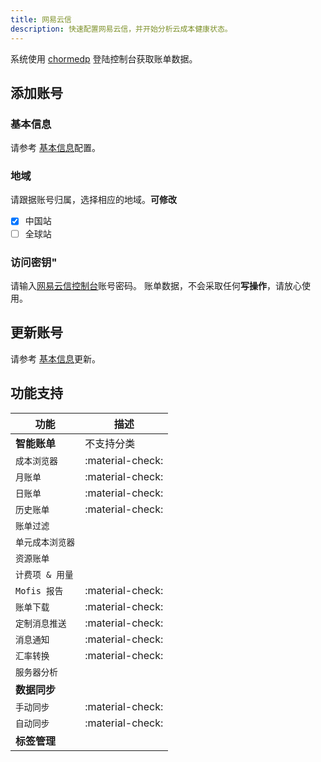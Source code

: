 ```yaml
---
title: 网易云信
description: 快速配置网易云信，并开始分析云成本健康状态。 
---
```


系统使用 [chormedp](https://github.com/chromedp/chromedp) 登陆控制台获取账单数据。

## 添加账号
### **基本信息**
请参考 [基本信息](basic.md)配置。

### **地域**
请跟据账号归属，选择相应的地域。**可修改**

- [x] 中国站
- [ ] 全球站

### **访问密钥"**
请输入[网易云信控制台](https://id.grow.163.com/)账号密码。
账单数据，不会采取任何**写操作**，请放心使用。

## 更新账号
请参考 [基本信息](basic.md)更新。

## 功能支持

| 功能         | 描述               |
|------------|------------------|
| **智能账单**   | 不支持分类            |
| `成本浏览器`    | :material-check: |
| `月账单`      | :material-check: |
| `日账单`      | :material-check: |
| `历史账单`     | :material-check: |
| `账单过滤`     |  |
| `单元成本浏览器`  |  |
| `资源账单`     |  |
| `计费项 & 用量` |  |
| `Mofis 报告` | :material-check: |
| `账单下载`     | :material-check: |
| `定制消息推送`   | :material-check: |
| `消息通知`     | :material-check: |
| `汇率转换`     | :material-check: |
| `服务器分析`    |  |
| **数据同步**   |                  |
| `手动同步`     | :material-check: |
| `自动同步`     | :material-check: |
| **标签管理**   |  |
